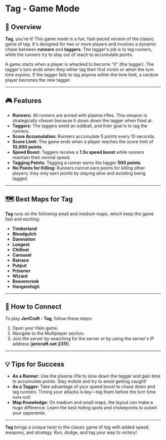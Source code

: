 # Tag - Game Mode

## 📝 Overview

**Tag**, you're it! This game mode is a fun, fast-paced version of the classic game of tag. It's designed for two or more players and involves a dynamic chase between **runners** and **taggers**. The tagger's job is to tag runners, while the runners try to stay out of reach to accumulate points.

A game starts when a player is whacked to become "it" (the tagger). The tagger's turn ends when they either tag their first victim or when the turn time expires. If the tagger fails to tag anyone within the time limit, a random player becomes the new tagger.

---

## 🎮 Features

- **Runners:** All runners are armed with plasma rifles. This weapon is strategically chosen because it slows down the tagger when fired at.
- **Taggers:** The taggers wield an oddball, and their goal is to tag the runners.
- **Score Accumulation:** Runners accumulate 5 points every 10 seconds.
- **Score Limit:** The game ends when a player reaches the score limit of **10,000 points**.
- **Speed Boost:** Taggers receive a **1.5x speed boost** while runners maintain their normal speed.
- **Tagging Points:** Tagging a runner earns the tagger **500 points**.
- **No Points for Killing:** Runners cannot earn points for killing other players; they only earn points by staying alive and avoiding being tagged.

---

## 🗺️ Best Maps for Tag

**Tag** runs on the following small and medium maps, which keep the game fast and exciting:

- **Timberland**
- **Bloodgulch**
- **Damnation**
- **Longest**
- **Chillout**
- **Carousel**
- **Ratrace**
- **Putput**
- **Prisoner**
- **Wizard**
- **Beavercreek**
- **Hangemhigh**

---

## 📡 How to Connect

To play **JeriCraft - Tag**, follow these steps:

1. Open your Halo game.
2. Navigate to the Multiplayer section.
3. Join the server by searching for the server or by using the server's IP address (**jericraft.net:2311**).

---

## 💡 Tips for Success

- **As a Runner:** Use the plasma rifle to slow down the tagger and gain time to accumulate points. Stay mobile and try to avoid getting caught!
- **As a Tagger:** Take advantage of your speed boost to chase down and tag runners. Timing your attacks is key—tag them before the turn time runs out!
- **Map Knowledge:** On medium and small maps, the layout can make a huge difference. Learn the best hiding spots and chokepoints to outwit your opponents.

---

**Tag** brings a unique twist to the classic game of tag with added speed, weapons, and strategy. Run, dodge, and tag your way to victory!
